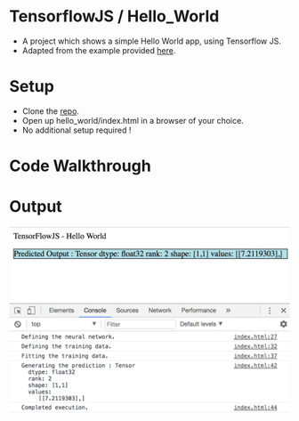 # TensorflowJS / Hello_World
* A project which shows a simple Hello World app, using Tensorflow JS.
* Adapted from the example provided [here](https://js.tensorflow.org/#getting-started).

# Setup
* Clone the [repo](https://github.com/jailad/tensorflowjs).
* Open up hello_world/index.html in a browser of your choice.
* No additional setup required !

# Code Walkthrough


# Output
[output]: images/output.png "Output"
![alt text][output]
